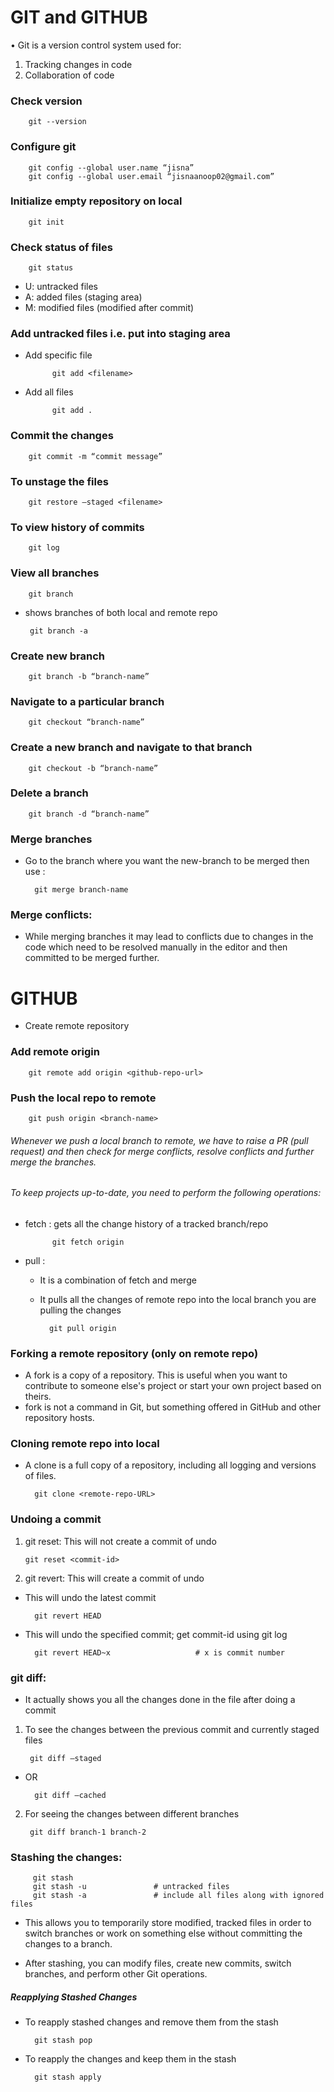 # GIT and GITHUB

•	Git is a version control system used for:
1.	Tracking changes in code
2.	Collaboration of code

###	Check version 
    
        git --version

###	Configure git
        
        git config --global user.name “jisna”
        git config --global user.email “jisnaanoop02@gmail.com”


###	Initialize empty repository on local
    
        git init


###	Check status of files
    
        git status

- U: untracked files
- A: added files (staging area)
- M: modified files (modified after commit)

###	Add untracked files i.e. put into staging area

* Add specific file
           
            git add <filename>
* Add all files
            
            git add .

###	Commit the changes 
        
        git commit -m “commit message”

###	To unstage the files
        
        git restore –staged <filename>

###	To view history of commits 
       
        git log

###	View all branches
        
        git branch
    
*  shows branches of both local and remote repo

        git branch -a               

###	Create new branch
    
        git branch -b “branch-name”

###	Navigate to a particular branch
   
        git checkout “branch-name”

###	Create a new branch and navigate to that branch
    
        git checkout -b “branch-name”

###	Delete a branch
    
        git branch -d “branch-name”

###	Merge branches

* Go to the branch where you want the new-branch to be merged then use :    

        git merge branch-name

### Merge conflicts: 
* While merging branches it may lead to conflicts due to changes in the code which need to be resolved manually in the editor and then committed to be merged further.

 
# GITHUB

* Create remote repository

### Add remote origin 

        git remote add origin <github-repo-url>

### Push the local repo to remote

        git push origin <branch-name>

###### Whenever we push a local branch to remote, we have to raise a PR (pull request) and then check for merge  conflicts, resolve conflicts and further merge the branches.


###### To keep projects up-to-date, you need to perform the following operations:

* fetch : gets all the change history of a tracked branch/repo

	        git fetch origin 

* pull : 	

    - It is a combination of fetch and merge
    - It pulls all the changes of remote repo into the local branch you are pulling the changes

            git pull origin


### Forking a remote repository (only on remote repo)

- A fork is a copy of a repository. This is useful when you want to contribute to someone else's project or start your own project based on theirs.
- fork is not a command in Git, but something offered in GitHub and other repository hosts.

### Cloning remote repo into local

- A clone is a full copy of a repository, including all logging and versions of files.

        git clone <remote-repo-URL>

### Undoing a commit

1.	git reset: This will not create a commit of undo

        git reset <commit-id>

2.	git revert: This will create a commit of undo

- This will undo the latest commit

        git revert HEAD   

- This will undo the specified commit; get commit-id using git log

        git revert HEAD~x                	# x is commit number

 
### git diff: 
- It actually shows you all the changes done in the file after doing a commit 

1. To see the changes between the previous commit and currently staged files

        git diff –staged 

- OR

        git diff –cached
        
2. For seeing the changes between different branches 

        git diff branch-1 branch-2

###	Stashing the changes: 

         git stash
         git stash -u            	# untracked files
         git stash -a		        # include all files along with ignored files

- This allows you to temporarily store modified, tracked files in order to switch branches or work on something else without committing the changes to a branch.

- After stashing, you can modify files, create new commits, switch branches, and perform other Git operations.

##### Reapplying Stashed Changes

* To reapply stashed changes and remove them from the stash

        git stash pop
		
* To reapply the changes and keep them in the stash

	    git stash apply

 





